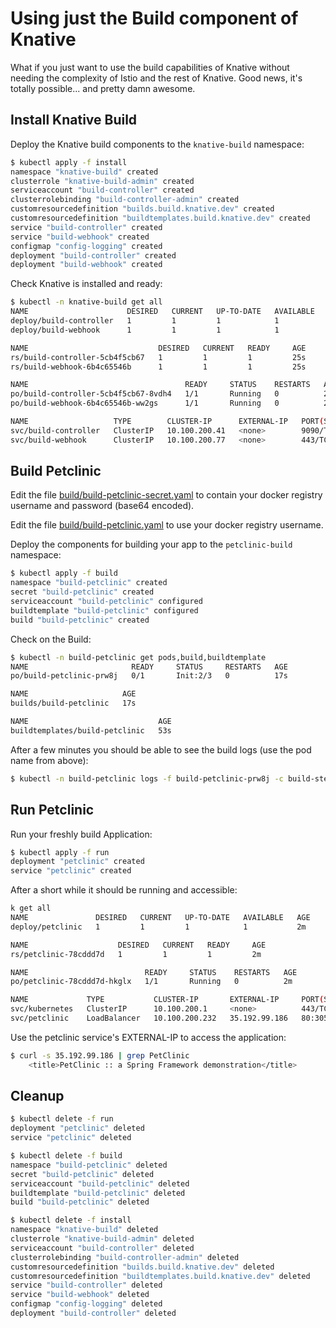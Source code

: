 # Using just the Build component of Knative

What if you just want to use the build capabilities of Knative without needing the complexity of Istio and the rest of Knative. Good news, it's totally possible... and pretty damn awesome.

## Install Knative Build

Deploy the Knative build components to the `knative-build` namespace:

```bash
$ kubectl apply -f install
namespace "knative-build" created
clusterrole "knative-build-admin" created
serviceaccount "build-controller" created
clusterrolebinding "build-controller-admin" created
customresourcedefinition "builds.build.knative.dev" created
customresourcedefinition "buildtemplates.build.knative.dev" created
service "build-controller" created
service "build-webhook" created
configmap "config-logging" created
deployment "build-controller" created
deployment "build-webhook" created
```

Check Knative is installed and ready:

```bash
$ kubectl -n knative-build get all
NAME                      DESIRED   CURRENT   UP-TO-DATE   AVAILABLE   AGE
deploy/build-controller   1         1         1            1           25s
deploy/build-webhook      1         1         1            1           25s

NAME                             DESIRED   CURRENT   READY     AGE
rs/build-controller-5cb4f5cb67   1         1         1         25s
rs/build-webhook-6b4c65546b      1         1         1         25s

NAME                                   READY     STATUS    RESTARTS   AGE
po/build-controller-5cb4f5cb67-8vdh4   1/1       Running   0          25s
po/build-webhook-6b4c65546b-ww2gs      1/1       Running   0          25s

NAME                   TYPE        CLUSTER-IP      EXTERNAL-IP   PORT(S)    AGE
svc/build-controller   ClusterIP   10.100.200.41   <none>        9090/TCP   25s
svc/build-webhook      ClusterIP   10.100.200.77   <none>        443/TCP    25s
```

## Build Petclinic

Edit the file [build/build-petclinic-secret.yaml](build/build-petclinic-secret.yaml) to contain your docker registry username and password (base64 encoded).

Edit the file [build/build-petclinic.yaml](build/build-petclinic.yaml) to use your docker registry username.

Deploy the components for building your app to the `petclinic-build` namespace:

```bash
$ kubectl apply -f build
namespace "build-petclinic" created
secret "build-petclinic" created
serviceaccount "build-petclinic" configured
buildtemplate "build-petclinic" configured
build "build-petclinic" created
```

Check on the Build:

```bash
$ kubectl -n build-petclinic get pods,build,buildtemplate
NAME                       READY     STATUS     RESTARTS   AGE
po/build-petclinic-prw8j   0/1       Init:2/3   0          17s

NAME                     AGE
builds/build-petclinic   17s

NAME                             AGE
buildtemplates/build-petclinic   53s
```

After a few minutes you should be able to see the build logs (use the pod name from above):

```bash
$ kubectl -n build-petclinic logs -f build-petclinic-prw8j -c build-step-build-and-push
```

## Run Petclinic

Run your freshly build Application:

```bash
$ kubectl apply -f run
deployment "petclinic" created
service "petclinic" created
```

After a short while it should be running and accessible:

```bash
k get all
NAME               DESIRED   CURRENT   UP-TO-DATE   AVAILABLE   AGE
deploy/petclinic   1         1         1            1           2m

NAME                    DESIRED   CURRENT   READY     AGE
rs/petclinic-78cddd7d   1         1         1         2m

NAME                          READY     STATUS    RESTARTS   AGE
po/petclinic-78cddd7d-hkglx   1/1       Running   0          2m

NAME             TYPE           CLUSTER-IP       EXTERNAL-IP     PORT(S)        AGE
svc/kubernetes   ClusterIP      10.100.200.1     <none>          443/TCP        7d
svc/petclinic    LoadBalancer   10.100.200.232   35.192.99.186   80:30560/TCP   2m
```

Use the petclinic service's EXTERNAL-IP to access the application:

```bash
$ curl -s 35.192.99.186 | grep PetClinic
    <title>PetClinic :: a Spring Framework demonstration</title>

```

## Cleanup

```bash
$ kubectl delete -f run
deployment "petclinic" deleted
service "petclinic" deleted

$ kubectl delete -f build
namespace "build-petclinic" deleted
secret "build-petclinic" deleted
serviceaccount "build-petclinic" deleted
buildtemplate "build-petclinic" deleted
build "build-petclinic" deleted

$ kubectl delete -f install
namespace "knative-build" deleted
clusterrole "knative-build-admin" deleted
serviceaccount "build-controller" deleted
clusterrolebinding "build-controller-admin" deleted
customresourcedefinition "builds.build.knative.dev" deleted
customresourcedefinition "buildtemplates.build.knative.dev" deleted
service "build-controller" deleted
service "build-webhook" deleted
configmap "config-logging" deleted
deployment "build-controller" deleted
```
